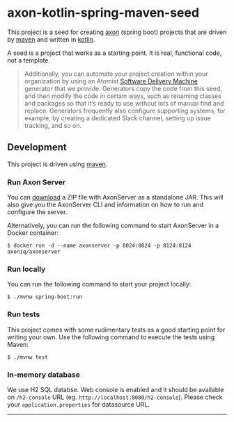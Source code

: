 # axon-kotlin-spring-maven-seed

This project is a seed for creating [axon] (spring boot) projects that are driven by [maven] and written in [kotlin].

A seed is a project that works as a starting point. It is real, functional code, not a template.

> Additionally, you can automate your project creation within your organization by using an Atomist [Software Delivery Machine](https://github.com/idugalic/axon-sdm) generator that we provide. Generators copy the code from this seed, and then modify the code in certain ways, such as renaming classes and packages so that it’s ready to use without lots of manual find and replace. Generators frequently also configure supporting systems, for example, by creating a dedicated Slack channel, setting up issue tracking, and so on.

## Development

This project is driven using [maven].

### Run Axon Server

You can [download](https://download.axoniq.io/axonserver/AxonServer.zip) a ZIP file with AxonServer as a standalone JAR. This will also give you the AxonServer CLI and information on how to run and configure the server.

Alternatively, you can run the following command to start AxonServer in a Docker container:

```
$ docker run -d --name axonserver -p 8024:8024 -p 8124:8124 axoniq/axonserver
```

### Run locally

You can run the following command to start your project locally:

```
$ ./mvnw spring-boot:run
```

### Run tests

This project comes with some rudimentary tests as a good starting
point for writing your own. Use the following command to execute the
tests using Maven:

```
$ ./mvnw test
```

### In-memory database

We use H2 SQL databse. Web console is enabled and it should be available on `/h2-console` URL (eg. `http://localhost:8080/h2-console`). Please check your `application.properties` for datasource URL.

---

[maven]: https://maven.apache.org/ (Maven)
[atomist]: https://www.atomist.com/ (Atomist)
[axon]: https://axoniq.io/ (Axon)
[kotlin]: https://kotlinlang.org/ (Kotlin)